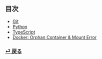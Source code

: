 ## 目次

- [Git](./git/git.md)
- [Python](./python/python.md)
- [TypeScript](./typeScript/index.md)
- [Docker: Orphan Container & Mount Error](./docker/oc&me.md)

### [ ⏎ 戻る](../learning-journal.md)
